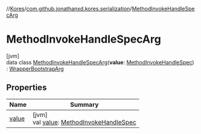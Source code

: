 //[Kores](../../../index.md)/[com.github.jonathanxd.kores.serialization](../index.md)/[MethodInvokeHandleSpecArg](index.md)

# MethodInvokeHandleSpecArg

[jvm]\
data class [MethodInvokeHandleSpecArg](index.md)(**value**: [MethodInvokeHandleSpec](../../com.github.jonathanxd.kores.common/-method-invoke-handle-spec/index.md)) : [WrapperBootstrapArg](../-wrapper-bootstrap-arg/index.md)

## Properties

| Name | Summary |
|---|---|
| [value](value.md) | [jvm]<br>val [value](value.md): [MethodInvokeHandleSpec](../../com.github.jonathanxd.kores.common/-method-invoke-handle-spec/index.md) |
